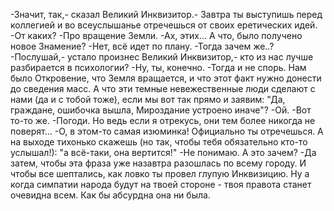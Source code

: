   -Значит, так,- сказал Великий Инквизитор.- Завтра ты выступишь перед коллегией и во всеуслышанье отречешься от своих еретических идей.
-От каких?
-Про вращение Земли.
-Ах, этих... А что, было получено новое Знамение?
-Нет, всё идет по плану.
-Тогда зачем же..?
-Послушай,- устало произнес Великий Инквизитор,- кто из нас лучше разбирается в психологии?
-Ну, ты, конечно.
-Тогда и не спорь. Нам было Откровение, что Земля вращается, и что этот факт нужно донести до сведения масс. А что эти темные невежественные люди сделают с нами (да и с тобой тоже), если мы вот так прямо и заявим: "Да, граждане, ошибочка вышла, Мироздание устроено иначе"?
-Ой.
-Вот то-то же.
-Погоди. Но ведь если я отрекусь, они тем более никогда не поверят...
-О, в этом-то самая изюминка! Официально ты отречешься. А на выходе тихонько скажешь (но так, чтобы тебя обязательно кто-то услышал!): "а всё-таки, она вертится!"
-Не понимаю. А это зачем?
-Да затем, чтобы эта фраза уже назавтра разошлась по всему городу. И чтобы все шептались, как ловко ты провел глупую Инквизицию. Ну а когда симпатии народа будут на твоей стороне - твоя правота станет очевидна всем. Как бы абсурдна она ни была.    